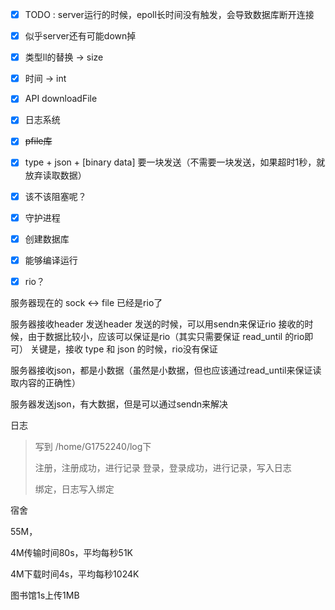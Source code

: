 - [x] TODO : server运行的时候，epoll长时间没有触发，会导致数据库断开连接
- [x]   似乎server还有可能down掉
- [x]   类型ll的替换 -> size
- [x]   时间 -> int
- [x]   API downloadFile
- [x]   日志系统
- [x]   ~~pfile库~~
- [x]   type + json + [binary data] 要一块发送（不需要一块发送，如果超时1秒，就放弃读取数据）
- [x]   该不该阻塞呢？
- [x]   守护进程
- [x]   创建数据库
- [x]   能够编译运行
- [x]   rio？



服务器现在的 sock <-> file 已经是rio了

服务器接收header 发送header
发送的时候，可以用sendn来保证rio
接收的时候，由于数据比较小，应该可以保证是rio（其实只需要保证 read_until 的rio即可）
关键是，接收 type 和 json 的时候，rio没有保证

服务器接收json，都是小数据（虽然是小数据，但也应该通过read_until来保证读取内容的正确性）

服务器发送json，有大数据，但是可以通过sendn来解决



日志

>
>
>写到 /home/G1752240/log下
>
>注册，注册成功，进行记录
>登录，登录成功，进行记录，写入日志
>
>绑定，日志写入绑定





宿舍

55M，

4M传输时间80s，平均每秒51K

4M下载时间4s，平均每秒1024K

图书馆1s上传1MB
